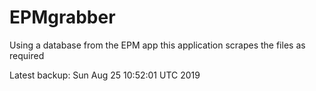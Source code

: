 # EPMgrabber
Using a database from the EPM app this application scrapes the files as required


Latest backup: Sun Aug 25 10:52:01 UTC 2019
